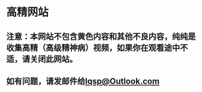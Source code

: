 # 高精网站
## 注意：本网站不包含黄色内容和其他不良内容，纯纯是收集高精（高级精神病）视频，如果你在观看途中不适，请关闭此网站。
## 如有问题，请发邮件给[lqsp@Outlook.com](mailto：lqsp@Outlook.com)
